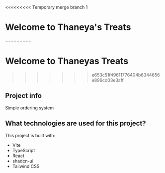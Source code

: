 <<<<<<<<< Temporary merge branch 1
# Welcome to Thaneya's Treats
=========
# Welcome to Thaneyas Treats
>>>>>>> e653c51f49611776404b6344656e896cd03e3aff

## Project info
Simple ordering system

## What technologies are used for this project?
This project is built with:

- Vite
- TypeScript
- React
- shadcn-ui
- Tailwind CSS


